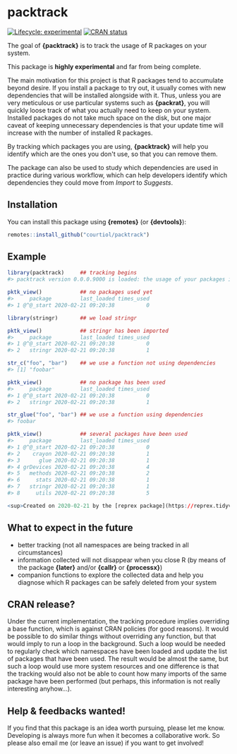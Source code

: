 
# packtrack

<!-- badges: start -->
[![Lifecycle: experimental](https://img.shields.io/badge/lifecycle-experimental-orange.svg)](https://www.tidyverse.org/lifecycle/#experimental)
[![CRAN status](https://www.r-pkg.org/badges/version/packtrack)](https://CRAN.R-project.org/package=packtrack)
<!-- badges: end -->

The goal of __{packtrack}__ is to track the usage of R packages on your system.

This package is __highly experimental__ and far from being complete.

The main motivation for this project is that R packages tend to accumulate beyond desire.
If you install a package to try out, it usually comes with new dependencies that will be installed alongside with it.
Thus, unless you are very meticulous or use particular systems such as __{packrat}__, you will quickly loose track of what you actually need to keep on your system.
Installed packages do not take much space on the disk, but one major caveat of keeping unnecessary dependencies is that your update time will increase with the number of installed R packages.

By tracking which packages you are using, __{packtrack}__ will help you identify which are the ones you don't use, so that you can remove them.

The package can also be used to study which dependencies are used in practice during various workflow, which can help developers identify which dependencies they could move from _Import_ to _Suggests_.

## Installation

You can install this package using __{remotes}__ (or __{devtools}__):

``` r
remotes::install_github("courtiol/packtrack")
```

## Example

``` r
library(packtrack)     ## tracking begins
#> packtrack version 0.0.0.9000 is loaded: the usage of your packages is being tracked (@^@)!

pktk_view()            ## no packages used yet
#>     package         last_loaded times_used
#> 1 @^@_start 2020-02-21 09:20:38          0

library(stringr)       ## we load stringr

pktk_view()            ## stringr has been imported
#>     package         last_loaded times_used
#> 1 @^@_start 2020-02-21 09:20:38          0
#> 2   stringr 2020-02-21 09:20:38          1

str_c("foo", "bar")    ## we use a function not using dependencies
#> [1] "foobar"

pktk_view()            ## no package has been used
#>     package         last_loaded times_used
#> 1 @^@_start 2020-02-21 09:20:38          0
#> 2   stringr 2020-02-21 09:20:38          1

str_glue("foo", "bar") ## we use a function using dependencies
#> foobar

pktk_view()            ## several packages have been used
#>     package         last_loaded times_used
#> 1 @^@_start 2020-02-21 09:20:38          0
#> 2    crayon 2020-02-21 09:20:38          1
#> 3      glue 2020-02-21 09:20:38          1
#> 4 grDevices 2020-02-21 09:20:38          4
#> 5   methods 2020-02-21 09:20:38          2
#> 6     stats 2020-02-21 09:20:38          1
#> 7   stringr 2020-02-21 09:20:38          1
#> 8     utils 2020-02-21 09:20:38          5

<sup>Created on 2020-02-21 by the [reprex package](https://reprex.tidyverse.org) (v0.3.0)</sup>
```

## What to expect in the future

- better tracking (not all namespaces are being tracked in all circumstances)
- information collected will not disappear when you close R (by means of the package __{later}__ and/or __{callr}__ or __{processx}__)
- companion functions to explore the collected data and help you diagnose which R packages can be safely deleted from your system

## CRAN release?

Under the current implementation, the tracking procedure implies overriding a base function, which is against CRAN policies (for good reasons).
It would be possible to do similar things without overriding any function, but that would imply to run a loop in the background.
Such a loop would be needed to regularly check which namespaces have been loaded and update the list of packages that have been used.
The result would be almost the same, but such a loop would use more system resources and one difference is that the tracking would also not be able to count how many imports of the same package have been performed (but perhaps, this information is not really interesting anyhow...).

## Help \& feedbacks wanted!

If you find that this package is an idea worth pursuing, please let me know.
Developing is always more fun when it becomes a collaborative work.
So please also email me (or leave an issue) if you want to get involved!
